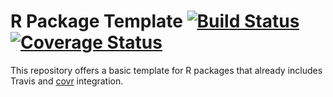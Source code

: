 R Package Template [![Build Status](https://travis-ci.org/robertzk/r-package-template.svg?branch=master)](https://travis-ci.org/robertzk/r-package-template.svg?branch=master) [![Coverage Status](https://coveralls.io/repos/robertzk/r-package-template/badge.png)](https://coveralls.io/r/robertzk/r-package-template)
===========

This repository offers a basic template for R packages that already includes
Travis and [covr](http://github.com/jimhester/covr) integration.


